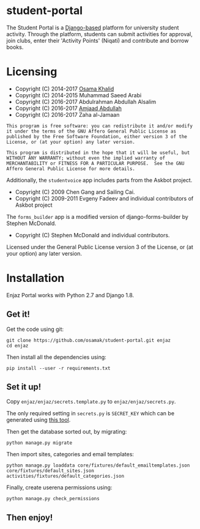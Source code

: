 student-portal
==============

The Student Portal is a [Django-based](https://www.djangoproject.com)
platform for university student activity.  Through the platform,
students can submit activities for approval, join clubs, enter their
'Activity Points' (Niqati) and contribute and borrow books.

# Licensing

* Copyright (C) 2014-2017 [Osama Khalid](https://osamakhalid.com)
* Copyright (C) 2014-2015 Muhammad Saeed Arabi
* Copyright (C) 2016-2017 Abdulrahman Abdullah Alsalim
* Copyright (C) 2016-2017 [Amjaad Abdullah](https://amjaadabdullah.com/blog/)
* Copyright (C) 2016-2017 Zaha al-Jamaan

```
This program is free software: you can redistribute it and/or modify
it under the terms of the GNU Affero General Public License as
published by the Free Software Foundation, either version 3 of the
License, or (at your option) any later version.

This program is distributed in the hope that it will be useful, but
WITHOUT ANY WARRANTY; without even the implied warranty of
MERCHANTABILITY or FITNESS FOR A PARTICULAR PURPOSE.  See the GNU
Affero General Public License for more details.
```

Additionally, the `studentvoice` app includes parts from the Askbot
project.

* Copyright (C) 2009 Chen Gang and Sailing Cai.
* Copyright (C) 2009-2011 Evgeny Fadeev and individual contributors of Askbot project

The `forms_builder` app is a modified version of django-forms-builder by Stephen McDonald.

* Copyright (C) Stephen McDonald and individual contributors.

Licensed under the General Public License version 3 of the License, or
(at your option) any later version.

# Installation 

Enjaz Portal works with Python 2.7 and Django 1.8.

## Get it!

Get the code using git:

```
git clone https://github.com/osamak/student-portal.git enjaz
cd enjaz
```

Then install all the dependencies using:

```pip install --user -r requirements.txt```

## Set it up!

Copy `enjaz/enjaz/secrets.template.py`  to `enjaz/enjaz/secrets.py`.

The only required setting in `secrets.py` is `SECRET_KEY` which can be generated using [this tool](http://www.miniwebtool.com/django-secret-key-generator/).

Then get the database sorted out, by migrating:

```python manage.py migrate```

Then import sites, categories and email templates:

```python manage.py loaddata core/fixtures/default_emailtemplates.json core/fixtures/default_sites.json activities/fixtures/default_categories.json```

Finally, create userena permissions using:

```python manage.py check_permissions```

## Then enjoy!